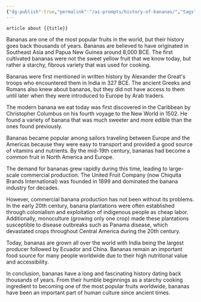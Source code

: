```yaml
---
{"dg-publish":true,"permalink":"/ai-prompts/history-of-bananas/","tags":["public","ai"],"noteIcon":"1"}
---
```


```tg
article about {{title}}
```


Bananas are one of the most popular fruits in the world, but their history goes back thousands of years. Bananas are believed to have originated in Southeast Asia and Papua New Guinea around 8,000 BCE. The first cultivated bananas were not the sweet yellow fruit that we know today, but rather a starchy, fibrous variety that was used for cooking.

Bananas were first mentioned in written history by Alexander the Great's troops who encountered them in India in 327 BCE. The ancient Greeks and Romans also knew about bananas, but they did not have access to them until later when they were introduced to Europe by Arab traders.

The modern banana we eat today was first discovered in the Caribbean by Christopher Columbus on his fourth voyage to the New World in 1502. He found a variety of banana that was much sweeter and more edible than the ones found previously.

Bananas became popular among sailors traveling between Europe and the Americas because they were easy to transport and provided a good source of vitamins and nutrients. By the mid-19th century, bananas had become a common fruit in North America and Europe.

The demand for bananas grew rapidly during this time, leading to large-scale commercial production. The United Fruit Company (now Chiquita Brands International) was founded in 1899 and dominated the banana industry for decades.

However, commercial banana production has not been without its problems. In the early 20th century, banana plantations were often established through colonialism and exploitation of indigenous people as cheap labor. Additionally, monoculture (growing only one crop) made these plantations susceptible to disease outbreaks such as Panama disease, which devastated crops throughout Central America during the 20th century.

Today, bananas are grown all over the world with India being the largest producer followed by Ecuador and China. Bananas remain an important food source for many people worldwide due to their high nutritional value and accessibility.

In conclusion, bananas have a long and fascinating history dating back thousands of years. From their humble beginnings as a starchy cooking ingredient to becoming one of the most popular fruits worldwide, bananas have been an important part of human culture since ancient times.